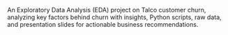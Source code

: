 An Exploratory Data Analysis (EDA) project on Talco customer churn, analyzing key factors behind churn with insights, Python scripts, raw data, and presentation slides for actionable business recommendations.
